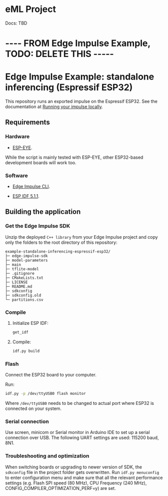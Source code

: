 # eML Project

Docs: TBD

# ---- FROM Edge Impulse Example, TODO: DELETE THIS -----

# Edge Impulse Example: standalone inferencing (Espressif ESP32)

This repository runs an exported impulse on the Espressif ESP32. See the documentation at [Running your impulse locally](https://docs.edgeimpulse.com/docs/running-your-impulse-locally-1).

## Requirements

### Hardware

* [ESP-EYE](https://www.espressif.com/en/products/devkits/esp-eye/overview).

While the script is mainly tested with ESP-EYE, other ESP32-based development boards will work too.

### Software

* [Edge Impulse CLI](https://docs.edgeimpulse.com/docs/cli-installation).

* [ESP IDF 5.1.1](https://docs.espressif.com/projects/esp-idf/en/v5.1.1/esp32/get-started/index.html).


## Building the application

### Get the Edge Impulse SDK

Unzip the deployed `C++ library` from your Edge Impulse project and copy only the folders to the root directory of this repository:

   ```
   example-standalone-inferencing-espressif-esp32/
   ├─ edge-impulse-sdk
   ├─ model-parameters
   ├─ main
   ├─ tflite-model
   ├─ .gitignore
   ├─ CMakeLists.txt
   ├─ LICENSE
   ├─ README.md
   ├─ sdkconfig
   ├─ sdkconfig.old
   └─ partitions.csv
   ```

### Compile

1. Initialize ESP IDF:
   ```bash
   get_idf
   ```
2. Compile:
   ```bash
   idf.py build
   ```

### Flash

Connect the ESP32 board to your computer.

Run:
   ```bash
   idf.py -p /dev/ttyUSB0 flash monitor
   ```

Where ```/dev/ttyUSB0``` needs to be changed to actual port where ESP32 is connected on your system.

### Serial connection

Use screen, minicom or Serial monitor in Arduino IDE to set up a serial connection over USB. The following UART settings are used: 115200 baud, 8N1.

### Troubleshooting and optimization

When switching boards or upgrading to newer version of SDK, the `sdkconfig` file in the project folder gets overwritten. Run `idf.py menuconfig` to enter configuration menu and make sure that all the relevant performance settings (e.g. Flash SPI speed (80 MHz), CPU Frequency (240 MHz), CONFIG_COMPILER_OPTIMIZATION_PERF=y) are set.
